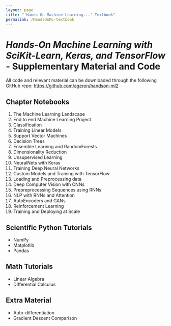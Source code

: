 ```yaml
---
layout: page
title: "'Hands-On Machine Learning...' Textbook"
permalink: /HandsOnML-textbook
---
```


# *Hands-On Machine Learning with SciKit-Learn, Keras, and TensorFlow* - Supplementary Material and Code
All code and relevant material can be downloaded through the following GitHub repo: <https://github.com/ageron/handson-ml2>

## Chapter Notebooks
1. The Machine Learning Landscape
2. End to end Machine Learning Project
3. Classification
4. Training Linear Models
5. Support Vector Machines
6. Decision Trees
7. Ensemble Learning and RandomForests
8. Dimensionality Reduction
9. Unsupervised Learning
10. NeuralNets with Keras
11. Training Deep Neural Networks
12. Custom Models and Training with TensorFlow
13. Loading and Preprocessing data
14. Deep Computer Vision with CNNs
15. Prepreprocessing Sequences using RNNs
16. NLP with RNNs and Attention
17. AutoEncoders and GANs
18. Reinforcement Learning
19. Training and Deploying at Scale

## Scientific Python Tutorials
- NumPy
- Matplotlib
- Pandas

## Math Tutorials
- Linear Algebra
- Differential Calculus

## Extra Material
- Auto-differentiation
- Gradient Descent Comparison